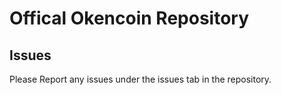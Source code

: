 # Offical Okencoin Repository


## Issues
Please Report any issues under the issues tab in the repository.
